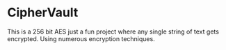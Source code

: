 # CipherVault
This is a 256 bit AES just a fun project where any single string of text gets encrypted. Using numerous encryption techniques.
